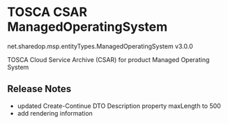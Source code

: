 # TOSCA CSAR ManagedOperatingSystem

net.sharedop.msp.entityTypes.ManagedOperatingSystem v3.0.0

TOSCA Cloud Service Archive (CSAR) for product Managed Operating System

## Release Notes

* updated Create-Continue DTO Description property maxLength to 500
* add rendering information
